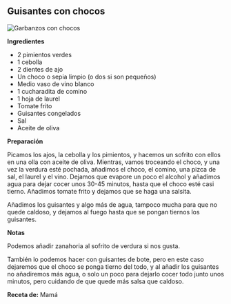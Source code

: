 ## Guisantes con chocos

![Garbanzos con chocos](../../uploads/images/garbanzos-con-chocos.jpg "Garbanzos con chocos")

**Ingredientes**

- 2 pimientos verdes
- 1 cebolla
- 2 dientes de ajo
- Un choco o sepia limpio (o dos si son pequeños)
- Medio vaso de vino blanco
- 1 cucharadita de comino
- 1 hoja de laurel
- Tomate frito
- Guisantes congelados
- Sal
- Aceite de oliva

**Preparación**

Picamos los ajos, la cebolla y los pimientos, y hacemos un sofrito con ellos en una olla con aceite de oliva. Mientras, vamos troceando el choco, y una vez la verdura esté pochada, añadimos el choco, el comino, una pizca de sal, el laurel y el vino. Dejamos que evapore un poco el alcohol y añadimos agua para dejar cocer unos 30-45 minutos, hasta que el choco esté casi tierno. Añadimos tomate frito y dejamos que se haga una salsita. 

Añadimos los guisantes y algo más de agua, tampoco mucha para que no quede caldoso, y dejamos al fuego hasta que se pongan tiernos los guisantes.

**Notas**

Podemos añadir zanahoria al sofrito de verdura si nos gusta.

También lo podemos hacer con guisantes de bote, pero en este caso dejaremos que el choco se ponga tierno del todo, y al añadir los guisantes no añadiremos más agua, o solo un poco para dejarlo cocer todo junto unos minutos, pero cuidando de que quede más salsa que caldoso.

**Receta de:** Mamá